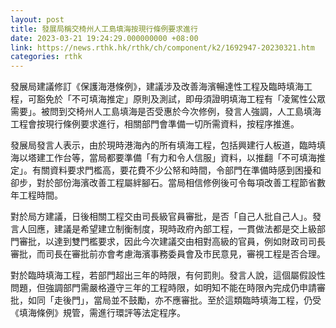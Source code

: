 ```yaml
---
layout: post
title: 發展局稱交椅州人工島填海按現行條例要求進行
date: 2023-03-21 19:24:29.000000000 +08:00
link: https://news.rthk.hk/rthk/ch/component/k2/1692947-20230321.htm
categories: rthk
---
```


發展局建議修訂《保護海港條例》，建議涉及改善海濱暢達性工程及臨時填海工程，可豁免於「不可填海推定」原則及測試，即毋須證明填海工程有「凌駕性公眾需要」。被問到交椅州人工島填海是否受惠於今次修例，發言人強調，人工島填海工程會按現行條例要求進行，相關部門會準備一切所需資料，按程序推進。

發展局發言人表示，由於現時港海內的所有填海工程，包括興建行人板道，臨時填海以塔建工作台等，當局都要準備「有力和令人信服」資料，以推翻「不可填海推定」。有關資料要求門檻高，要花費不少公帑和時間，令部門在準備時感到困擾和卻步，對於部份海濱改善工程屬絆腳石。當局相信修例後可令每項改善工程節省數年工程時間。

對於局方建議，日後相關工程交由司長級官員審批，是否「自己人批自己人」。發言人回應，建議是希望建立制衡制度，現時政府內部工程，一貫做法都是交上級部門審批，以達到雙門檻要求，因此今次建議交由相對高級的官員，例如財政司司長審批，而司長在審批前亦會考慮海濱事務委員會及市民意見，審視工程是否合理。

對於臨時填海工程，若部門超出三年的時限，有何罰則。發言人說，這個屬假設性問題，但強調部門需嚴格遵守三年的工程時限，如明知不能在時限內完成仍申請審批，如同「走後門」，當局並不鼓勵，亦不應審批。至於這類臨時填海工程，仍受《填海條例》規管，需進行環評等法定程序。

